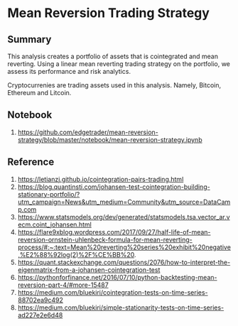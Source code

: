 # Mean Reversion Trading Strategy

## Summary
This analysis creates a portfolio of assets that is cointegrated and mean reverting.  Using a linear mean reverting trading strategy on the portfolio, we assess its performance and risk analytics.

Cryptocurrenies are trading assets used in this analysis.  Namely, Bitcoin, Ethereum and Litcoin.

## Notebook
1. https://github.com/edgetrader/mean-reversion-strategy/blob/master/notebook/mean-reversion-strategy.ipynb

## Reference
1. https://letianzj.github.io/cointegration-pairs-trading.html
2. https://blog.quantinsti.com/johansen-test-cointegration-building-stationary-portfolio/?utm_campaign=News&utm_medium=Community&utm_source=DataCamp.com
3. https://www.statsmodels.org/dev/generated/statsmodels.tsa.vector_ar.vecm.coint_johansen.html
4. https://flare9xblog.wordpress.com/2017/09/27/half-life-of-mean-reversion-ornstein-uhlenbeck-formula-for-mean-reverting-process/#:~:text=Mean%20reverting%20series%20exhibit%20negative,%E2%88%92log(2)%2F%CE%BB%20.
5. https://quant.stackexchange.com/questions/2076/how-to-interpret-the-eigenmatrix-from-a-johansen-cointegration-test
6. https://pythonforfinance.net/2016/07/10/python-backtesting-mean-reversion-part-4/#more-15487
7. https://medium.com/bluekiri/cointegration-tests-on-time-series-88702ea9c492
8. https://medium.com/bluekiri/simple-stationarity-tests-on-time-series-ad227e2e6d48

